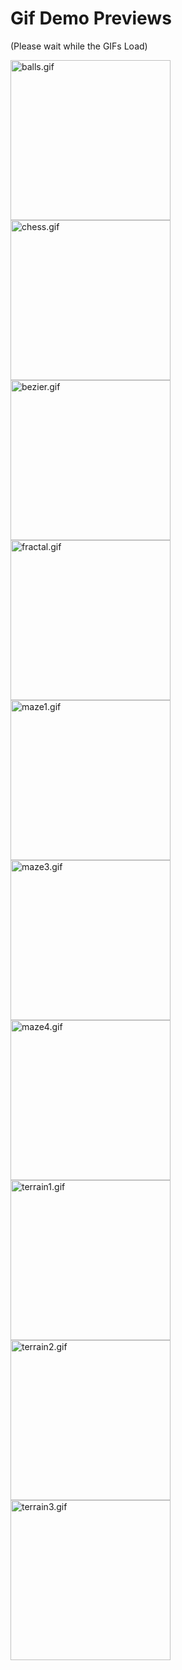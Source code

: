 # Gif Demo Previews

(Please wait while the GIFs Load)

<image src="media/balls.gif" width="256" height="256" alt="balls.gif"></image>
<image src="media/chess.gif" width="256" alt="chess.gif"></image> \
<image src="media/bezier.gif" width="256" height="256" alt="bezier.gif"></image>
<image src="media/fractal.gif" width="256" height="256" alt="fractal.gif"></image> \
<image src="media/maze1.gif" width="256" height="256" alt="maze1.gif"></image>
<image src="media/maze3.gif" width="256" height="256" alt="maze3.gif"></image> \
<image src="media/maze4.gif" width="256" height="256" alt="maze4.gif"></image>
<image src="media/terrain1.gif" width="256" height="256" alt="terrain1.gif"></image> \
<image src="media/terrain2.gif" width="256" height="256" alt="terrain2.gif"></image>
<image src="media/terrain3.gif" width="256" height="256" alt="terrain3.gif"></image>

<!--image src="media/maze2.gif" width="256" height="256" alt="maze2.gif"></image-->
<!--image src="media/terrain4.gif" width="256" height="256" alt="terrain4.gif"></image-->
